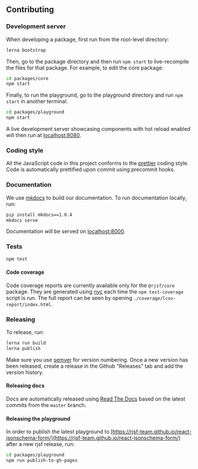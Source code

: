 ## Contributing

### Development server

When developing a package, first run from the root-level directory:

```bash
lerna bootstrap
```

Then, go to the package directory and then run `npm start` to live-recompile the files for that package. For example, to edit the core package:

```bash
cd packages/core
npm start
```

Finally, to run the playground, go to the playground directory and run `npm start` in another terminal.

```bash
cd packages/playground
npm start
```

A live development server showcasing components with hot reload enabled will then run at [localhost:8080](http://localhost:8080).

### Coding style

All the JavaScript code in this project conforms to the [prettier](https://github.com/prettier/prettier) coding style. Code is automatically prettified upon commit using precommit hooks.

### Documentation

We use [mkdocs](https://www.mkdocs.org/) to build our documentation. To run documentation locally, run:

```bash
pip install mkdocs==1.0.4
mkdocs serve
```

Documentation will be served on [localhost:8000](http://localhost:8000).

### Tests

```bash
npm test
```

#### Code coverage

Code coverage reports are currently available only for the `@rjsf/core` package. They are generated using [nyc](https://github.com/istanbuljs/nyc) each time the `npm test-coverage` script is run.
The full report can be seen by opening `./coverage/lcov-report/index.html`.


### Releasing

To release, run:

```bash
lerna run build
lerna publish
```

Make sure you use [semver](https://semver.org/) for version numbering. Once a new version has been released, create a release in the Github "Releases" tab and add the version history.

#### Releasing docs

Docs are automatically released using [Read The Docs](https://readthedocs.org/) based on the latest commits from the `master` branch.

#### Releasing the playground

In order to publish the latest playground to [https://rjsf-team.github.io/react-jsonschema-form/](https://rjsf-team.github.io/react-jsonschema-form/) after a new rjsf release, run:

```bash
cd packages/playground
npm run publish-to-gh-pages
```